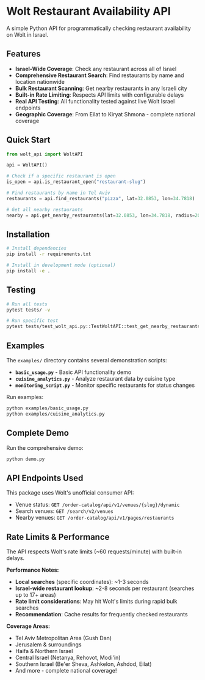 # Wolt Restaurant Availability API

A simple Python API for programmatically checking restaurant availability on Wolt in Israel.

## Features

- **Israel-Wide Coverage**: Check any restaurant across all of Israel
- **Comprehensive Restaurant Search**: Find restaurants by name and location nationwide  
- **Bulk Restaurant Scanning**: Get nearby restaurants in any Israeli city
- **Built-in Rate Limiting**: Respects API limits with configurable delays
- **Real API Testing**: All functionality tested against live Wolt Israel endpoints
- **Geographic Coverage**: From Eilat to Kiryat Shmona - complete national coverage

## Quick Start

```python
from wolt_api import WoltAPI

api = WoltAPI()

# Check if a specific restaurant is open
is_open = api.is_restaurant_open("restaurant-slug")

# Find restaurants by name in Tel Aviv
restaurants = api.find_restaurants("pizza", lat=32.0853, lon=34.7818)

# Get all nearby restaurants
nearby = api.get_nearby_restaurants(lat=32.0853, lon=34.7818, radius=2000)
```

## Installation

```bash
# Install dependencies
pip install -r requirements.txt

# Install in development mode (optional)
pip install -e .
```

## Testing

```bash
# Run all tests
pytest tests/ -v

# Run specific test
pytest tests/test_wolt_api.py::TestWoltAPI::test_get_nearby_restaurants_tel_aviv -v
```

## Examples

The `examples/` directory contains several demonstration scripts:

- **`basic_usage.py`** - Basic API functionality demo
- **`cuisine_analytics.py`** - Analyze restaurant data by cuisine type  
- **`monitoring_script.py`** - Monitor specific restaurants for status changes

Run examples:
```bash
python examples/basic_usage.py
python examples/cuisine_analytics.py
```

## Complete Demo

Run the comprehensive demo:
```bash
python demo.py
```

## API Endpoints Used

This package uses Wolt's unofficial consumer API:
- Venue status: `GET /order-catalog/api/v1/venues/{slug}/dynamic`
- Search venues: `GET /search/v2/venues`
- Nearby venues: `GET /order-catalog/api/v1/pages/restaurants`

## Rate Limits & Performance

The API respects Wolt's rate limits (~60 requests/minute) with built-in delays.

**Performance Notes:**
- **Local searches** (specific coordinates): ~1-3 seconds
- **Israel-wide restaurant lookup**: ~2-8 seconds per restaurant (searches up to 17+ areas)
- **Rate limit considerations**: May hit Wolt's limits during rapid bulk searches
- **Recommendation**: Cache results for frequently checked restaurants

**Coverage Areas:**
- Tel Aviv Metropolitan Area (Gush Dan)
- Jerusalem & surroundings
- Haifa & Northern Israel  
- Central Israel (Netanya, Rehovot, Modi'in)
- Southern Israel (Be'er Sheva, Ashkelon, Ashdod, Eilat)
- And more - complete national coverage!